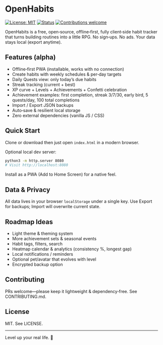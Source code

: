 # OpenHabits

[![License: MIT](https://img.shields.io/badge/License-MIT-green.svg)](LICENSE)
[![Status](https://img.shields.io/badge/status-alpha-blue.svg)]()
[![Contributions welcome](https://img.shields.io/badge/contributions-welcome-brightgreen.svg)](CONTRIBUTING.md)

OpenHabits is a free, open‑source, offline‑first, fully client‑side habit tracker that turns building routines into a little RPG. No sign‑ups. No ads. Your data stays local (export anytime).

## Features (alpha)
- Offline‑first PWA (installable, works with no connection)
- Create habits with weekly schedules & per‑day targets
- Daily Quests view: only today’s due habits
- Streak tracking (current + best)
- XP curve + Levels + Achievements + Confetti celebration
- Achievement examples: first completion, streak 3/7/30, early bird, 5 quests/day, 100 total completions
- Import / Export JSON backups
- Auto‑save & resilient local storage
- Zero external dependencies (vanilla JS / CSS)

## Quick Start
Clone or download then just open `index.html` in a modern browser.

Optional local dev server:
```bash
python3 -m http.server 8080
# Visit http://localhost:8080
```

Install as a PWA (Add to Home Screen) for a native feel.

## Data & Privacy
All data lives in your browser `localStorage` under a single key. Use Export for backups; Import will overwrite current state.

## Roadmap Ideas
- Light theme & theming system
- More achievement sets & seasonal events
- Habit tags, filters, search
- Heatmap calendar & analytics (consistency %, longest gap)
- Local notifications / reminders
- Optional pet/avatar that evolves with level
- Encrypted backup option

## Contributing
PRs welcome—please keep it lightweight & dependency‑free. See CONTRIBUTING.md.

## License
MIT. See LICENSE.

---
Level up your real life. 🌱
